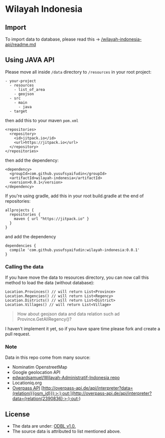# Wilayah Indonesia

## Import
To import data to database, please read this -> [/wilayah-indonesia-api/readme.md](/wilayah-indonesia-api/readme.md)

## Using JAVA API

Please move all inside `/data` directory to `/resources` in your root project:

```
- your-project
  - resources
    - list_of_area
    - geojson
  - src
    - main
      - java
  - target
```

then add this to your maven `pom.xml`

```
<repositories>
  <repository>
    <id>jitpack.io</id>
    <url>https://jitpack.io</url>
  </repository>
</repositories>
```

then add the dependency:

```
<dependency>
  <groupId>com.github.yusufsyaifudin</groupId>
  <artifactId>wilayah-indonesia</artifactId>
  <version>0.0.1</version>
</dependency>
```

If you're using gradle, add this in your root build.gradle at the end of repositories:

```
allprojects {
  repositories {
    maven { url "https://jitpack.io" }
  }
}
```

and add the dependency

```
dependencies {
  compile 'com.github.yusufsyaifudin:wilayah-indonesia:0.0.1'
}
```

### Calling the data
If you have move the data to resources directory, you can now call this method to load the data (without database):

```
Location.Provinces() // will return List<Province>
Location.Regencies() // will return List<Regency>  
Location.Districts() // will return List<District>
Location.Villages() // will return List<Village>
```

> How about geojson data and data relation such ad Province.GetAllRegency()?

I haven't implement it yet, so if you have spare time please fork and create a pull request.



### Note
Data in this repo come from many source:

* Nominatim OpenstreetMap
* Google geolocation API
* [edwardsamuel/Wilayah-Administratif-Indonesia repo](https://github.com/edwardsamuel/Wilayah-Administratif-Indonesia/tree/f71622fdc2c87f422307954ee23db5e6ed283835)
* Locationiq.org
* [Overpass API]() [http://overpass-api.de/api/interpreter?data=(relation({{osm_id}});>;);out;](http://overpass-api.de/api/interpreter?data=(relation(2390836);>;);out;)

## License
* The data are under: [ODBL v1.0.](/odbl-10.md)
* The source data is attributed to list mentioned above.